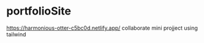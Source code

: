 # portfolioSite
https://harmonious-otter-c5bc0d.netlify.app/
collaborate mini projject using tailwind 
